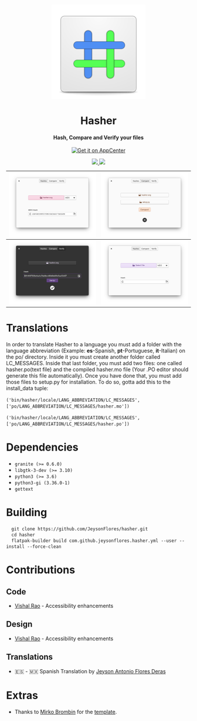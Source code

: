 <p align="center">
  <img src="https://github.com/JeysonFlores/hasher/blob/main/data/assets/icons/128x128/com.github.jeysonflores.hasher.svg" alt="Icon" />
</p>
<h1 align="center">Hasher</h1>
<h4 align="center">Hash, Compare and Verify your files</h4>

<p align="center">
  <a href="https://appcenter.elementary.io/com.github.jeysonflores.hasher"><img src="https://appcenter.elementary.io/badge.svg" alt="Get it on AppCenter" /></a>
</p>

<p align="center">
  <a href="https://github.com/JeysonFlores/hasher/blob/main/LICENSE">
    <img src="https://img.shields.io/badge/License-GPL3.0-blue.svg?style=for-the-badge">
  </a>
  <a href="https://github.com/JeysonFlores/hasher/releases">
    <img src="https://img.shields.io/badge/Release-v%201.0.2-blue.svg?style=for-the-badge">
  </a>
</p>

| ![Screenshot](https://github.com/JeysonFlores/hasher/blob/main/data/assets/screenshots/screenshot-1.png) | ![Screenshot](https://github.com/JeysonFlores/hasher/blob/main/data/assets/screenshots/screenshot-2.png) |
|------------------------------------------------------------------|------------------------------------------------------------------|
| ![Screenshot](https://github.com/JeysonFlores/hasher/blob/main/data/assets/screenshots/screenshot-3.png) | ![Screenshot](https://github.com/JeysonFlores/hasher/blob/main/data/assets/screenshots/screenshot-4.png) |


# Translations
In order to translate Hasher to a language you must add a folder with the language abbreviation (Example: **es**-Spanish, **pt**-Portuguese, **it**-Italian) 
on the po/ directory. Inside it you must create another folder called LC_MESSAGES. Inside that last folder, you must add two files: one called hasher.po(text file) and the compiled hasher.mo file (Your .PO editor should generate this file automatically).
Once you have done that, you must add those files to setup.py for installation. To do so, gotta add this to the install_data tuple:

`('bin/hasher/locale/LANG_ABBREVIATION/LC_MESSAGES', ['po/LANG_ABBREVIATION/LC_MESSAGES/hasher.mo'])`

`('bin/hasher/locale/LANG_ABBREVIATION/LC_MESSAGES', ['po/LANG_ABBREVIATION/LC_MESSAGES/hasher.po'])`

# Dependencies
  - `granite (>= 0.6.0)`
  - `libgtk-3-dev (>= 3.10)`
  - `python3 (>= 3.6)`
  - `python3-gi (3.36.0-1)`
  -  `gettext`

# Building
  ```
    git clone https://github.com/JeysonFlores/hasher.git
    cd hasher
    flatpak-builder build com.github.jeysonflores.hasher.yml --user --install --force-clean
  ```
  
 # Contributions
  ## Code 
   -  [Vishal Rao](https://github.com/vjr) - Accessibility enhancements
  ## Design
   -  [Vishal Rao](https://github.com/vjr) - Accessibility enhancements
  ## Translations
   - 🇪🇸 - 🇲🇽 Spanish Translation by [Jeyson Antonio Flores Deras](https://github.com/JeysonFlores)
# Extras
   - Thanks to [Mirko Brombin](https://github.com/mirkobrombin) for the [template](https://github.com/mirkobrombin/ElementaryPython).
